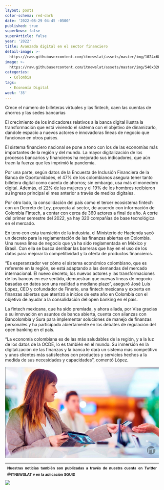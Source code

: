 ```yaml
---
layout: posts
color-schema: red-dark
date: '2022-08-29 04:45 -0500'
published: true
superNews: false
superArticle: false
year: '2022'
title: Avanzada digital en el sector financiero
detail-image: >-
  https://raw.githubusercontent.com/itnewslat/assets/master/img/1024x680/pago-tdc-g.jpg
image: >-
  https://raw.githubusercontent.com/itnewslat/assets/master/img/540x320/pago-tdc-p.jpg
categories:
  - Colombia
tags:
  - Economía Digital
week: '35'
---
```

Crece el número de billeteras virtuales y las fintech, caen las cuentas de ahorros y las sedes bancarias

El crecimiento de los indicadores relativos a la banca digital ilustra la transformación que está viviendo el sistema con el objetivo de dinamizarlo, dándole espacio a nuevos actores e innovadoras líneas de negocio que funcionan en otros países. 

El sistema financiero nacional se pone a tono con los de las economías más importantes de la región y del mundo. La mayor digitalización de los procesos bancarios y financieros ha mejorado sus indicadores, que aún traen la fuerza que les imprimió la pandemia. 

Por una parte, según datos de la Encuesta de Inclusión Financiera de la Banca de Oportunidades, el 47% de los colombianos asegura tener tanto billetera digital como cuenta de ahorros; sin embargo, usa más el monedero digital. Además, el 22% de las mujeres y el 19% de los hombres recibieron su ingreso principal el mes anterior a través de medios digitales. 

Por otro lado, la consolidación del país como el tercer ecosistema fintech con un Decreto de Ley, proyecta al sector, de acuerdo con información de Colombia Fintech, a contar con cerca de 360 actores a final de año. A corte del primer semestre del 2022, ya hay 320 compañías de base tecnológica en el mercado. 

En tono con esta transición de la industria, el Ministerio de Hacienda sacó un decreto para la reglamentación de las finanzas abiertas en Colombia. Una nueva línea de negocio que ya ha sido reglamentada en México y Brasil. Con ella se busca derribar las barreras que hay en el uso de los datos para mejorar la competitividad y la oferta de productos financieros. 

“Es esperanzador ver cómo el sistema económico colombiano, que es referente en la región, se está adaptando a las demandas del mercado internacional. El nuevo decreto, los nuevos actores y las transformaciones de los bancos en ese sentido, demuestran que nuevas líneas de negocio basadas en datos son una realidad a mediano plazo”, aseguró José Luis López, CEO y cofundador de Finerio, una fintech mexicana y experta en finanzas abiertas que aterrizó a inicios de este año en Colombia con el objetivo de ayudar a la consolidación del open banking en el país.

La fintech mexicana, que ha sido premiada, y ahora aliada, por Visa gracias a su innovación en asuntos de banca abierta, cuenta con alianzas con Bancolombia y Sura para implementar soluciones de manejo de finanzas personales y ha participado abiertamente en los debates de regulación del open banking en el país. 

“La economía colombiana es de las más saludables de la región, y a la luz de los datos de la OCDE, lo es también en el mundo. Su inmersión en la digitalización de las finanzas y la banca le dará un sistema más competitivo y unos clientes más satisfechos con productos y servicios hechos a la medida de sus necesidades y capacidades”, comentó López.

![](https://raw.githubusercontent.com/itnewslat/assets/master/img/540x320/pago-tdc-p.jpg)

<table style="height: 42px;" width="569">
<tbody>
<tr>
<td style="text-align: justify;"><sub><strong>Nuestras noticias también son publicadas a través de nuestra cuenta en Twitter <a href="https://twitter.com/itnewslat?lang=es">@ITNEWSLAT</a> y en la aplicación <a href="https://squidapp.co/en/">SQUID</a></strong></sub></td>
</tr>
</tbody>
</table>

<img src="https://tracker.metricool.com/c3po.jpg?hash=56f88a41e39ab42c063cc51676587a04"/>